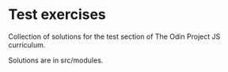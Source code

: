 # Test exercises

Collection of solutions for the test section of The Odin Project JS curriculum.

Solutions are in src/modules.
